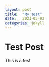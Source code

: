 ```yaml
---
layout: post
title:  "My test"
date:   2021-05-03
categories: jekyll
---
```

# Test Post

This is a test